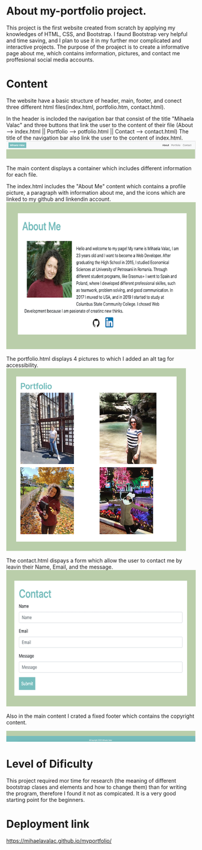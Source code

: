 # About my-portfolio project.
This project is the first website created from scratch by applying my knowledges of HTML, CSS, and Bootstrap. I faund Bootstrap very helpful and time saving, and I plan to use it in my further mor complicated and interactive projects. The purpose of the proaject is to create a informative page about me, which contains imformation, pictures, and contact me proffesional social media accounts.   

# Content
The website have a basic structure of header, main, footer, and conect three different html files(index.html, portfolio.htm, contact.html).

In the header is incloded the navigation bar that consist of the title "Mihaela Valac" and three buttons that link the user to the content of their file (About --> index.html || Portfolio --> potfolio.html || Contact --> contact.html) The title of the navigation bar also link the user to the content of index.html.
<img  src="img/nav_bar.png">

The main content displays a container which includes different information for each file. 

The index.html includes the "About Me" content which contains a profile picture, a paragraph with information about me, and the icons which are linked to my github and linkendin account. 
<img  width="647" height="391" src="img/about_me.png">

The portfolio.html displays 4 pictures to which I added an alt tag for accessibility. 
<img  width="478" height="486" src="img/pictures.png">

The contact.html dispays a form which allow the user to contact me by leavin their Name, Email, and the message. 
<img  width="632" height="363"  src="img/contact.png">

Also in the main content I crated a fixed footer which contains the copyright content.

<img  src="img/footer.png">

# Level of Dificulty
This project required mor time for research (the meaning of different bootstrap clases and elements and how to change them) than for writing the program, therefore I found it not as compicated. It is a very good starting point for the beginners. 

# Deployment link
https://mihaelavalac.github.io/myportfolio/



